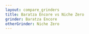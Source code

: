```yaml
---
layout: compare_grinders
title: Baratza Encore vs Niche Zero
grinder: Baratza Encore
otherGrinder: Niche Zero
---
```

